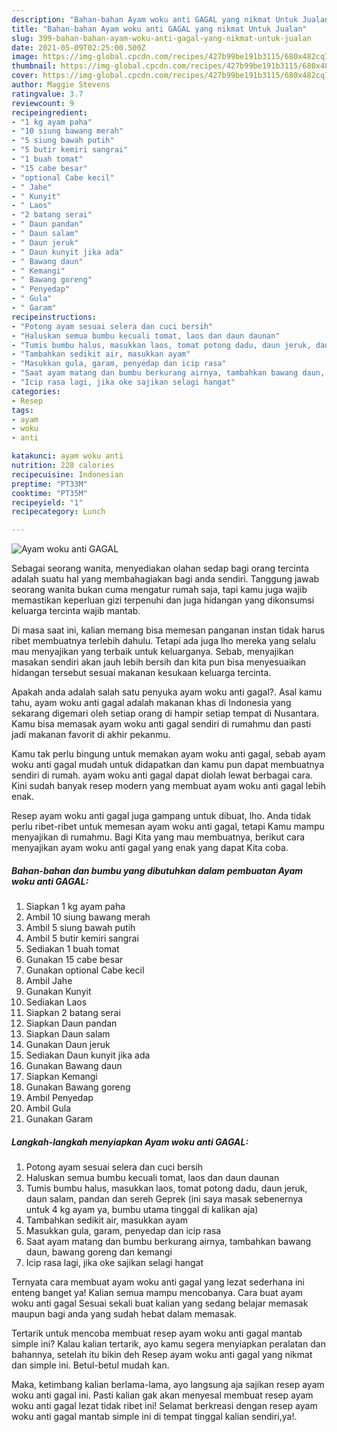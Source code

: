 ```yaml
---
description: "Bahan-bahan Ayam woku anti GAGAL yang nikmat Untuk Jualan"
title: "Bahan-bahan Ayam woku anti GAGAL yang nikmat Untuk Jualan"
slug: 399-bahan-bahan-ayam-woku-anti-gagal-yang-nikmat-untuk-jualan
date: 2021-05-09T02:25:00.500Z
image: https://img-global.cpcdn.com/recipes/427b99be191b3115/680x482cq70/ayam-woku-anti-gagal-foto-resep-utama.jpg
thumbnail: https://img-global.cpcdn.com/recipes/427b99be191b3115/680x482cq70/ayam-woku-anti-gagal-foto-resep-utama.jpg
cover: https://img-global.cpcdn.com/recipes/427b99be191b3115/680x482cq70/ayam-woku-anti-gagal-foto-resep-utama.jpg
author: Maggie Stevens
ratingvalue: 3.7
reviewcount: 9
recipeingredient:
- "1 kg ayam paha"
- "10 siung bawang merah"
- "5 siung bawah putih"
- "5 butir kemiri sangrai"
- "1 buah tomat"
- "15 cabe besar"
- "optional Cabe kecil"
- " Jahe"
- " Kunyit"
- " Laos"
- "2 batang serai"
- " Daun pandan"
- " Daun salam"
- " Daun jeruk"
- " Daun kunyit jika ada"
- " Bawang daun"
- " Kemangi"
- " Bawang goreng"
- " Penyedap"
- " Gula"
- " Garam"
recipeinstructions:
- "Potong ayam sesuai selera dan cuci bersih"
- "Haluskan semua bumbu kecuali tomat, laos dan daun daunan"
- "Tumis bumbu halus, masukkan laos, tomat potong dadu, daun jeruk, daun salam, pandan dan sereh Geprek (ini saya masak sebenernya untuk 4 kg ayam ya, bumbu utama tinggal di kalikan aja)"
- "Tambahkan sedikit air, masukkan ayam"
- "Masukkan gula, garam, penyedap dan icip rasa"
- "Saat ayam matang dan bumbu berkurang airnya, tambahkan bawang daun, bawang goreng dan kemangi"
- "Icip rasa lagi, jika oke sajikan selagi hangat"
categories:
- Resep
tags:
- ayam
- woku
- anti

katakunci: ayam woku anti 
nutrition: 228 calories
recipecuisine: Indonesian
preptime: "PT33M"
cooktime: "PT35M"
recipeyield: "1"
recipecategory: Lunch

---
```



![Ayam woku anti GAGAL](https://img-global.cpcdn.com/recipes/427b99be191b3115/680x482cq70/ayam-woku-anti-gagal-foto-resep-utama.jpg)

Sebagai seorang wanita, menyediakan olahan sedap bagi orang tercinta adalah suatu hal yang membahagiakan bagi anda sendiri. Tanggung jawab seorang  wanita bukan cuma mengatur rumah saja, tapi kamu juga wajib memastikan keperluan gizi terpenuhi dan juga hidangan yang dikonsumsi keluarga tercinta wajib mantab.

Di masa  saat ini, kalian memang bisa memesan panganan instan tidak harus ribet membuatnya terlebih dahulu. Tetapi ada juga lho mereka yang selalu mau menyajikan yang terbaik untuk keluarganya. Sebab, menyajikan masakan sendiri akan jauh lebih bersih dan kita pun bisa menyesuaikan hidangan tersebut sesuai makanan kesukaan keluarga tercinta. 



Apakah anda adalah salah satu penyuka ayam woku anti gagal?. Asal kamu tahu, ayam woku anti gagal adalah makanan khas di Indonesia yang sekarang digemari oleh setiap orang di hampir setiap tempat di Nusantara. Kamu bisa memasak ayam woku anti gagal sendiri di rumahmu dan pasti jadi makanan favorit di akhir pekanmu.

Kamu tak perlu bingung untuk memakan ayam woku anti gagal, sebab ayam woku anti gagal mudah untuk didapatkan dan kamu pun dapat membuatnya sendiri di rumah. ayam woku anti gagal dapat diolah lewat berbagai cara. Kini sudah banyak resep modern yang membuat ayam woku anti gagal lebih enak.

Resep ayam woku anti gagal juga gampang untuk dibuat, lho. Anda tidak perlu ribet-ribet untuk memesan ayam woku anti gagal, tetapi Kamu mampu menyajikan di rumahmu. Bagi Kita yang mau membuatnya, berikut cara menyajikan ayam woku anti gagal yang enak yang dapat Kita coba.

<!--inarticleads1-->

##### Bahan-bahan dan bumbu yang dibutuhkan dalam pembuatan Ayam woku anti GAGAL:

1. Siapkan 1 kg ayam paha
1. Ambil 10 siung bawang merah
1. Ambil 5 siung bawah putih
1. Ambil 5 butir kemiri sangrai
1. Sediakan 1 buah tomat
1. Gunakan 15 cabe besar
1. Gunakan optional Cabe kecil
1. Ambil  Jahe
1. Gunakan  Kunyit
1. Sediakan  Laos
1. Siapkan 2 batang serai
1. Siapkan  Daun pandan
1. Siapkan  Daun salam
1. Gunakan  Daun jeruk
1. Sediakan  Daun kunyit jika ada
1. Gunakan  Bawang daun
1. Siapkan  Kemangi
1. Gunakan  Bawang goreng
1. Ambil  Penyedap
1. Ambil  Gula
1. Gunakan  Garam




<!--inarticleads2-->

##### Langkah-langkah menyiapkan Ayam woku anti GAGAL:

1. Potong ayam sesuai selera dan cuci bersih
1. Haluskan semua bumbu kecuali tomat, laos dan daun daunan
1. Tumis bumbu halus, masukkan laos, tomat potong dadu, daun jeruk, daun salam, pandan dan sereh Geprek (ini saya masak sebenernya untuk 4 kg ayam ya, bumbu utama tinggal di kalikan aja)
1. Tambahkan sedikit air, masukkan ayam
1. Masukkan gula, garam, penyedap dan icip rasa
1. Saat ayam matang dan bumbu berkurang airnya, tambahkan bawang daun, bawang goreng dan kemangi
1. Icip rasa lagi, jika oke sajikan selagi hangat




Ternyata cara membuat ayam woku anti gagal yang lezat sederhana ini enteng banget ya! Kalian semua mampu mencobanya. Cara buat ayam woku anti gagal Sesuai sekali buat kalian yang sedang belajar memasak maupun bagi anda yang sudah hebat dalam memasak.

Tertarik untuk mencoba membuat resep ayam woku anti gagal mantab simple ini? Kalau kalian tertarik, ayo kamu segera menyiapkan peralatan dan bahannya, setelah itu bikin deh Resep ayam woku anti gagal yang nikmat dan simple ini. Betul-betul mudah kan. 

Maka, ketimbang kalian berlama-lama, ayo langsung aja sajikan resep ayam woku anti gagal ini. Pasti kalian gak akan menyesal membuat resep ayam woku anti gagal lezat tidak ribet ini! Selamat berkreasi dengan resep ayam woku anti gagal mantab simple ini di tempat tinggal kalian sendiri,ya!.


